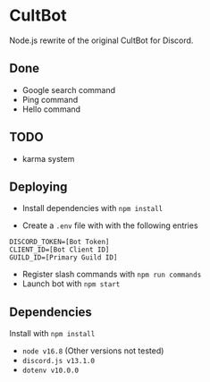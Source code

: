 # CultBot

Node.js rewrite of the original CultBot for Discord.

## Done
- Google search command
- Ping command
- Hello command

## TODO
- karma system

## Deploying
- Install dependencies with `npm install`

- Create a `.env` file with with the following entries
```
DISCORD_TOKEN=[Bot Token]
CLIENT_ID=[Bot Client ID]
GUILD_ID=[Primary Guild ID]
```

- Register slash commands with `npm run commands`
- Launch bot with `npm start`

## Dependencies
Install with `npm install`
- `node v16.8` (Other versions not tested) 
- `discord.js v13.1.0`
- `dotenv v10.0.0`
